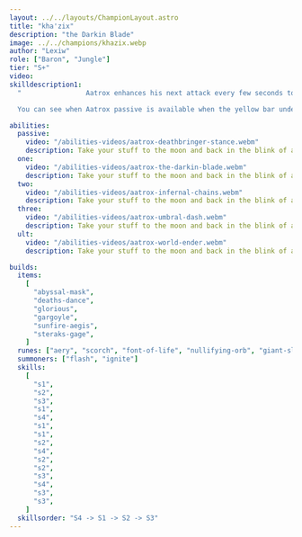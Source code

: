 ```yaml
---
layout: ../../layouts/ChampionLayout.astro
title: "kha'zix"
description: "the Darkin Blade"
image: ../../champions/khazix.webp
author: "Lexiw"
role: ["Baron", "Jungle"]
tier: "S+"
video:
skilldescription1:
  "                Aatrox enhances his next attack every few seconds to deal bonus physical damage and heals himself for the same amount of damage done. The cooldown of Aatrox's passive is reduced by a few seconds when Aatrox hits a champion or large monster with an attack or ability.

  You can see when Aatrox passive is available when the yellow bar underneath his health bar is full. Every time this bar is full, you should look to fight the enemy champion, as you will deal a lot of damage and get a lot of healing. The healing is reduced to 50% against minions."

abilities:
  passive:
    video: "/abilities-videos/aatrox-deathbringer-stance.webm"
    description: Take your stuff to the moon and back in the blink of an eye.
  one:
    video: "/abilities-videos/aatrox-the-darkin-blade.webm"
    description: Take your stuff to the moon and back in the blink of an eye.
  two:
    video: "/abilities-videos/aatrox-infernal-chains.webm"
    description: Take your stuff to the moon and back in the blink of an eye.
  three:
    video: "/abilities-videos/aatrox-umbral-dash.webm"
    description: Take your stuff to the moon and back in the blink of an eye.
  ult:
    video: "/abilities-videos/aatrox-world-ender.webm"
    description: Take your stuff to the moon and back in the blink of an eye.

builds:
  items:
    [
      "abyssal-mask",
      "deaths-dance",
      "glorious",
      "gargoyle",
      "sunfire-aegis",
      "steraks-gage",
    ]
  runes: ["aery", "scorch", "font-of-life", "nullifying-orb", "giant-slayer"]
  summoners: ["flash", "ignite"]
  skills:
    [
      "s1",
      "s2",
      "s3",
      "s1",
      "s4",
      "s1",
      "s1",
      "s2",
      "s4",
      "s2",
      "s2",
      "s3",
      "s4",
      "s3",
      "s3",
    ]
  skillsorder: "S4 -> S1 -> S2 -> S3"
---
```

